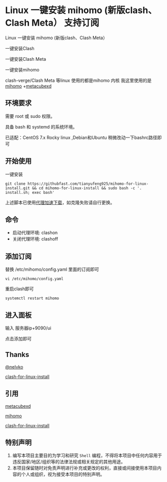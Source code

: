 # Linux 一键安装 mihomo (新版clash、Clash Meta） 支持订阅

Linux 一键安装 mihomo (新版clash、Clash Meta）

一键安装Clash

一键安装Clash Meta

一键安装mihomo

clash-verge/Clash Meta 等linux 使用的都是mihomo 内核 我这里使用的是[mihomo](https://github.com/MetaCubeX/mihomo/releases) +[metacubexd](https://github.com/MetaCubeX/metacubexd/releases)

## 环境要求

需要 root 或 sudo 权限。

具备 bash 和 systemd 的系统环境。

已适配：CentOS 7.x Rocky linux ,Debian和Ubuntu 稍微改动一下bashrc路径即可

## 开始使用

一键安装

```
git clone https://githubfast.com/tianyufeng925/mihomo-for-linux-install.git && cd mihomo-for-linux-install && sudo bash -c '. install.sh; exec bash'
```

上述脚本已使用[代理加速下载](https://githubfast.com)，如克隆失败请自行更换。

## 命令

- 启动代理环境: clashon
- 关闭代理环境: clashoff

## 添加订阅

替换 /etc/mihomo/config.yaml 里面的订阅即可

```
vi /etc/mihomo/config.yaml
```

重启clash即可

```
systemctl restart mihomo
```

## 进入面板

输入 服务器ip+9090/ui

点击添加即可

## Thanks

[@nelvko](https://github.com/nelvko)

[clash-for-linux-install](https://github.com/nelvko/clash-for-linux-install)

## 引用

[metacubexd](https://github.com/MetaCubeX/metacubexd/releases)

[mihomo](https://github.com/MetaCubeX/mihomo/releases)

[clash-for-linux-install](https://github.com/nelvko/clash-for-linux-install)

## 特别声明

1. 编写本项目主要目的为学习和研究 `Shell` 编程，不得将本项目中任何内容用于违反国家/地区/组织等的法律法规或相关规定的其他用途。
2. 本项目保留随时对免责声明进行补充或更改的权利，直接或间接使用本项目内容的个人或组织，视为接受本项目的特别声明。
